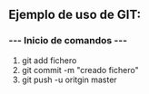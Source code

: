 ## Ejemplo de uso de GIT: 

### --- Inicio de comandos ---

1. git add fichero
2. git commit -m "creado fichero"
3. git push -u oritgin master